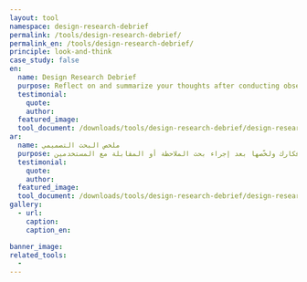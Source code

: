 ```yaml
---
layout: tool
namespace: design-research-debrief
permalink: /tools/design-research-debrief/
permalink_en: /tools/design-research-debrief/
principle: look-and-think
case_study: false
en:
  name: Design Research Debrief
  purpose: Reflect on and summarize your thoughts after conducting observational research or an interview. 
  testimonial:
    quote: 
    author: 
  featured_image: 
  tool_document: /downloads/tools/design-research-debrief/design-research-debrief-en.pdf
ar:
  name: ملخص البحث التصميمي
  purpose: تفكّر في أفكارك ولخّصها بعد إجراء بحث الملاحظة أو المقابلة مع المستخدمين.
  testimonial:
    quote: 
    author: 
  featured_image: 
  tool_document: /downloads/tools/design-research-debrief/design-research-debrief-ar.pdf
gallery:
  - url: 
    caption:
    caption_en:

banner_image:
related_tools:
  -
---
```

